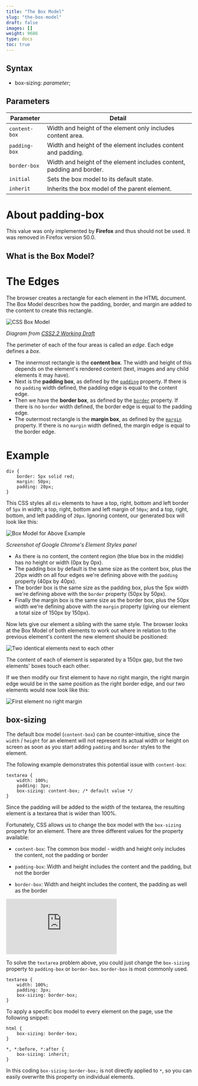 ```yaml
---
title: "The Box Model"
slug: "the-box-model"
draft: false
images: []
weight: 9686
type: docs
toc: true
---
```


## Syntax
 - box-sizing: *parameter*;


## Parameters
|Parameter    |Detail|
|---------    |------|
|`content-box`|Width and height of the element only includes content area.|
|`padding-box`|Width and height of the element includes content and padding. |
|`border-box` |Width and height of the element includes content, padding and border. |
|`initial`    |Sets the box model to its default state.|
|`inherit`    |Inherits the box model of the parent element.|

About padding-box
=================

This value was only implemented by **Firefox** and thus should not be used. It was removed in Firefox version 50.0. 

## What is the Box Model?
# The Edges

The browser creates a rectangle for each element in the HTML document. The Box Model describes how the padding, border, and margin are added to the content to create this rectangle.

![CSS Box Model][2]

*Diagram from [CSS2.2 Working Draft][1]*

The perimeter of each of the four areas is called an *edge*. Each edge defines a *box.*

 - The innermost rectangle is the **content box**. The width and height of this depends on the element's rendered content (text, images and any child elements it may have).
 - Next is the **padding box**, as defined by the [`padding`][6] property. If there is no `padding` width defined, the padding edge is equal to the content edge.
- Then we have the **border box**, as defined by the [`border`][7] property. If there is no `border` width defined, the border edge is equal to the padding edge.
- The outermost rectangle is the **margin box**, as defined by the [`margin`][8] property. If there is no `margin` width defined, the margin edge is equal to the border edge.

# Example

<!-- language: lang-css -->

    div {
        border: 5px solid red;
        margin: 50px;
        padding: 20px;
    }

This CSS styles all `div` elements to have a top, right, bottom and left border of `5px` in width; a top, right, bottom and left margin of `50px`; and a top, right, bottom, and left padding of `20px`. Ignoring content, our generated box will look like this:

![Box Model for Above Example][3]

*Screenshot of Google Chrome's Element Styles panel*

* As there is no content, the content region (the blue box in the middle) has no height or width (0px by 0px).
* The padding box by default is the same size as the content box, plus the 20px width on all four edges we're defining above with the `padding` property (40px by 40px).
* The border box is the same size as the padding box, plus the 5px width we're defining above with the `border` property (50px by 50px).
* Finally the margin box is the same size as the border box, plus the 50px width we're defining above with the `margin` property (giving our element a total size of 150px by 150px).

Now lets give our element a sibling with the same style. The browser looks at the Box Model of both elements to work out where in relation to the previous element's content the new element should be positioned:

![Two identical elements next to each other][4]

The content of each of element is separated by a 150px gap, but the two elements' boxes touch each other.

If we then modify our first element to have no right margin, the right margin edge would be in the same position as the right border edge, and our two elements would now look like this:

![First element no right margin][5]


  [1]: https://www.w3.org/TR/CSS22/box.html#mpb-examples
  [2]: http://i.stack.imgur.com/HyqPd.png
  [3]: http://i.stack.imgur.com/BZAqc.png
  [4]: http://i.stack.imgur.com/pRJPk.png
  [5]: http://i.stack.imgur.com/3cIM8.png
  [6]: https://www.wikiod.com/css/padding
  [7]: https://www.wikiod.com/css/border
  [8]: https://www.wikiod.com/css/margins

## box-sizing
<!-- language-all: lang-css -->

The default box model (`content-box`) can be counter-intuitive, since the ``width`` / ``height`` for an element will not represent its actual width or height on screen as soon as you start adding ``padding`` and ``border`` styles to the element.

The following example demonstrates this potential issue with `content-box`:


    textarea {
        width: 100%;
        padding: 3px;
        box-sizing: content-box; /* default value */
    }


Since the padding will be added to the width of the textarea, the resulting element is a textarea that is wider than 100%.

Fortunately, CSS allows us to change the box model with the `box-sizing` property for an element. There are three different values for the property available:

 - ``content-box``: The common box model - width and height only includes the content, not the padding or border

 - ``padding-box``: Width and height includes the content and the padding, but not the border

 - ``border-box``: Width and height includes the content, the padding as well as the border

[![enter image description here][1]][1]

To solve the ``textarea`` problem above, you could just change the ``box-sizing`` property to ``padding-box`` or ``border-box``. ``border-box`` is most commonly used.


    textarea {
        width: 100%;
        padding: 3px;
        box-sizing: border-box;
    }

To apply a specific box model to every element on the page, use the following snippet:


    html {
        box-sizing: border-box;
    }

    *, *:before, *:after {
        box-sizing: inherit;
    }

In this coding ``box-sizing:border-box;`` is not directly applied to ``*``, so you can easily overwrite this property on individual elements.


  [1]: http://i.stack.imgur.com/1ZiRc.png

